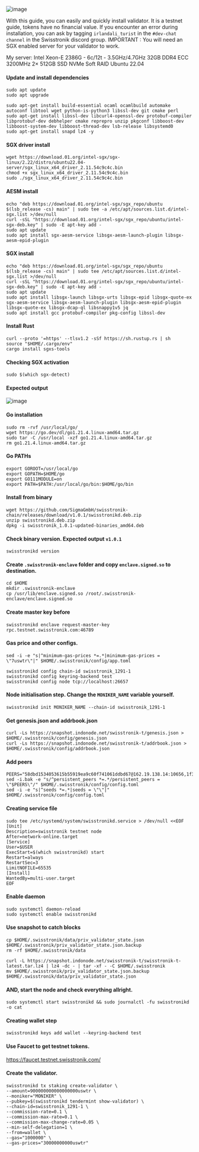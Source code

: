 ![image](https://github.com/neuweltgeld/swisstronik/assets/101174090/f2be07d6-d9cc-4969-ae5c-bb2c2f235aa5)

With this guide, you can easily and quickly install validator.
It is a testnet guide, tokens have no financial value.
If you encounter an error during installation, you can ask by tagging ``irlandali_turist`` in the ``#dev-chat channel`` in the Swisstronik discord group.
IMPORTANT : You will need an SGX enabled server for your validator to work.

My server: 
Intel Xeon-E 2386G - 6c/12t - 3.5GHz/4.7GHz
32GB DDR4 ECC 3200MHz
2× 512GB SSD NVMe Soft RAID
Ubuntu 22.04

#### Update and install dependencies

```
sudo apt update
sudo apt upgrade

sudo apt-get install build-essential ocaml ocamlbuild automake autoconf libtool wget python-is-python3 libssl-dev git cmake perl
sudo apt-get install libssl-dev libcurl4-openssl-dev protobuf-compiler libprotobuf-dev debhelper cmake reprepro unzip pkgconf libboost-dev libboost-system-dev libboost-thread-dev lsb-release libsystemd0
sudo apt-get install snapd lz4 -y
```

#### SGX driver install
```
wget https://download.01.org/intel-sgx/sgx-linux/2.22/distro/ubuntu22.04-server/sgx_linux_x64_driver_2.11.54c9c4c.bin 
chmod +x sgx_linux_x64_driver_2.11.54c9c4c.bin
sudo ./sgx_linux_x64_driver_2.11.54c9c4c.bin
```
#### AESM install
```
echo "deb https://download.01.org/intel-sgx/sgx_repo/ubuntu $(lsb_release -cs) main" | sudo tee -a /etc/apt/sources.list.d/intel-sgx.list >/dev/null
curl -sSL "https://download.01.org/intel-sgx/sgx_repo/ubuntu/intel-sgx-deb.key" | sudo -E apt-key add -
sudo apt update
sudo apt install sgx-aesm-service libsgx-aesm-launch-plugin libsgx-aesm-epid-plugin
```
#### SGX install
```
echo "deb https://download.01.org/intel-sgx/sgx_repo/ubuntu $(lsb_release -cs) main" | sudo tee /etc/apt/sources.list.d/intel-sgx.list >/dev/null
curl -sSL "https://download.01.org/intel-sgx/sgx_repo/ubuntu/intel-sgx-deb.key" | sudo -E apt-key add -
sudo apt update
sudo apt install libsgx-launch libsgx-urts libsgx-epid libsgx-quote-ex sgx-aesm-service libsgx-aesm-launch-plugin libsgx-aesm-epid-plugin libsgx-quote-ex libsgx-dcap-ql libsnappy1v5 jq
sudo apt install gcc protobuf-compiler pkg-config libssl-dev
```
#### Install Rust
```
curl --proto '=https' --tlsv1.2 -sSf https://sh.rustup.rs | sh
source "$HOME/.cargo/env"
cargo install sgxs-tools
```
#### Checking SGX activation
```
sudo $(which sgx-detect)
```
#### Expected output

![image](https://github.com/neuweltgeld/swisstronik/assets/101174090/30082e13-ae93-4b41-a842-d4c38cee2344)


#### Go installation
```
sudo rm -rvf /usr/local/go/
wget https://go.dev/dl/go1.21.4.linux-amd64.tar.gz
sudo tar -C /usr/local -xzf go1.21.4.linux-amd64.tar.gz
rm go1.21.4.linux-amd64.tar.gz
```
#### Go PATHs
```
export GOROOT=/usr/local/go
export GOPATH=$HOME/go
export GO111MODULE=on
export PATH=$PATH:/usr/local/go/bin:$HOME/go/bin
```

#### Install from binary
```
wget https://github.com/SigmaGmbH/swisstronik-chain/releases/download/v1.0.1/swisstronikd.deb.zip 
unzip swisstronikd.deb.zip  
dpkg -i swisstronik_1.0.1-updated-binaries_amd64.deb 
```
#### Check binary version. Expected output ``v1.0.1``
```
swisstronikd version
```
#### Create ``.swisstronik-enclave`` folder and copy ``enclave.signed.so`` to destination.
```
cd $HOME
mkdir .swisstronik-enclave
cp /usr/lib/enclave.signed.so /root/.swisstronik-enclave/enclave.signed.so
```

#### Create master key before
```
swisstronikd enclave request-master-key rpc.testnet.swisstronik.com:46789
```

#### Gas price and other configs.
```
sed -i -e "s|^minimum-gas-prices *=.*|minimum-gas-prices = \"7uswtr\"|" $HOME/.swisstronik/config/app.toml
```
```
swisstronikd config chain-id swisstronik_1291-1
swisstronikd config keyring-backend test
swisstronikd config node tcp://localhost:26657
```

#### Node initialisation step. Change the ``MONIKER_NAME`` variable yourself.
```
swisstronikd init MONIKER_NAME --chain-id swisstronik_1291-1
```
#### Get genesis.json and addrbook.json
```
curl -Ls https://snapshot.indonode.net/swisstronik-t/genesis.json > $HOME/.swisstronik/config/genesis.json
curl -Ls https://snapshot.indonode.net/swisstronik-t/addrbook.json > $HOME/.swisstronik/config/addrbook.json
```
#### Add peers 
```
PEERS="58dbd1534053615b55919ea9c60f741061ddbd67@162.19.138.14:10656,1f35bf4128576d94c99297a2e33b06b7ee0ae3d2@146.59.111.161:26656,97aafa915684d2aa65e671b9d42461c9bc4bf5a0@198.244.215.141:26656,56d507abe27605f6cf58d13070a2d15c18adfa27@198.244.215.140:26656,38b85901aa0eccb8c3219ca75ec02761cea26746@198.244.215.142:26656,7c42a55317deda257fee06bc48574fa3444967db@37.59.18.38:27656,a0ef787fefc6b58bbc240bcfff429b59b2398946@141.94.240.117:26456,eee348ce7f8046fed477faee2e658b0f7b08dadd@148.113.9.30:10656,148cee337f690b973160f5558dcddd88280dc70f@148.113.1.30:26656,ae374e4f38be1e271669c5928d43c5914350a92a@57.129.1.46:26656,8918f624aa8b087f68bad6d8270c3953a700a890@141.95.169.103:16656,df5091c793b0345da4948104091adb40c80dea9e@148.113.16.39:26456,54b1092174218aad93a22f7ac2eaa74bb2326bbc@89.58.13.159:6969"
sed -i.bak -e "s/^persistent_peers *=.*/persistent_peers = \"$PEERS\"/" $HOME/.swisstronik/config/config.toml
sed -i -e "s|^seeds *=.*|seeds = \"\"|" $HOME/.swisstronik/config/config.toml
```

#### Creating service file
```
sudo tee /etc/systemd/system/swisstronikd.service > /dev/null <<EOF
[Unit]
Description=swisstronik testnet node
After=network-online.target
[Service]
User=$USER
ExecStart=$(which swisstronikd) start
Restart=always
RestartSec=3
LimitNOFILE=65535
[Install]
WantedBy=multi-user.target
EOF
```
#### Enable daemon 
```
sudo systemctl daemon-reload
sudo systemctl enable swisstronikd
```

#### Use snapshot to catch blocks
```
cp $HOME/.swisstronik/data/priv_validator_state.json $HOME/.swisstronik/priv_validator_state.json.backup
rm -rf $HOME/.swisstronik/data

curl -L https://snapshot.indonode.net/swisstronik-t/swisstronik-t-latest.tar.lz4 | lz4 -dc - | tar -xf - -C $HOME/.swisstronik
mv $HOME/.swisstronik/priv_validator_state.json.backup $HOME/.swisstronik/data/priv_validator_state.json
```
#### AND, start the node and check everything allright.
```
sudo systemctl start swisstronikd && sudo journalctl -fu swisstronikd -o cat
```

#### Creating wallet step
```
swisstronikd keys add wallet --keyring-backend test
```

#### Use Faucet to get testnet tokens.
https://faucet.testnet.swisstronik.com/

#### Create the validator.
```
swisstronikd tx staking create-validator \
--amount=900000000000000000uswtr \
--moniker="MONIKER" \
--pubkey=$(swisstronikd tendermint show-validator) \
--chain-id=swisstronik_1291-1 \
--commission-rate=0.1 \
--commission-max-rate=0.1 \
--commission-max-change-rate=0.05 \
--min-self-delegation=1 \
--from=wallet \
--gas="1000000" \
--gas-prices="30000000000uswtr"
```
